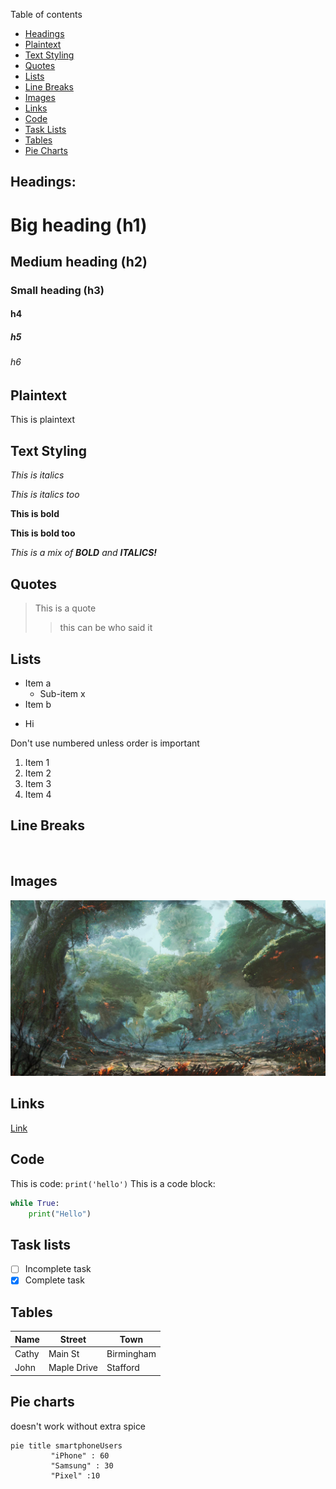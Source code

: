 Table of contents
* [Headings](#headings)
* [Plaintext](#plaintext)
* [Text Styling](#text-styling)
* [Quotes](#quotes)
* [Lists](#lists)
* [Line Breaks](#line-breaks)
* [Images](#images)
* [Links](#links)
* [Code](#code)
* [Task Lists](#task-lists)
* [Tables](#tables)
* [Pie Charts](#pie-charts)

## Headings:

# Big heading (h1)

## Medium heading (h2)

### Small heading (h3)

#### h4

##### h5

###### h6

## Plaintext
This is plaintext

## Text Styling
*This is italics*

_This is italics too_

**This is bold**

__This is bold too__

*This is a mix of **BOLD** and **ITALICS!***

## Quotes
> This is a quote
>> this can be who said it
 
## Lists
* Item a
  * Sub-item x
* Item b

- Hi

Don't use numbered unless order is important
1. Item 1
7567. Item 2
3. Item 3 
4. Item 4

## Line Breaks
<br>

## Images
![Star Wars Planet](images/HahaFunnyClone.jpg)

## Links
[Link](https://www.spartaglobal.com)

## Code
This is code: `print('hello')`
This is a code block:
```python
while True:
    print("Hello")
```

## Task lists
* [ ] Incomplete task
* [x] Complete task

## Tables
| Name  | Street       | Town        |
|-------|--------------|-------------|
| Cathy | Main St      | Birmingham  |
|  John | Maple Drive  | Stafford    |

## Pie charts
doesn't work without extra spice
```mermaid
pie title smartphoneUsers
         "iPhone" : 60
         "Samsung" : 30
         "Pixel" :10
```